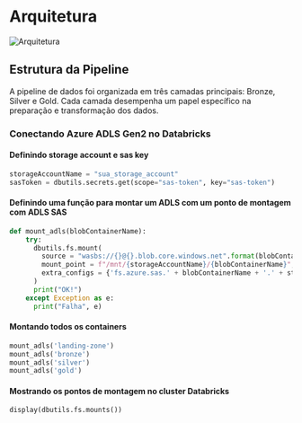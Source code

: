 # Arquitetura

![Arquitetura](https://github.com/jlsilva01/projeto-ed-satc/assets/484662/541de6ab-03fa-49b3-a29f-dec8857360c1)

## Estrutura da Pipeline

A pipeline de dados foi organizada em três camadas principais: Bronze, Silver e Gold. Cada camada desempenha um papel específico na preparação e transformação dos dados.

### Conectando Azure ADLS Gen2 no Databricks

#### Definindo storage account e sas key

```python
storageAccountName = "sua_storage_account"
sasToken = dbutils.secrets.get(scope="sas-token", key="sas-token")
```

#### Definindo uma função para montar um ADLS com um ponto de montagem com ADLS SAS

```python
def mount_adls(blobContainerName):
    try:
      dbutils.fs.mount(
        source = "wasbs://{}@{}.blob.core.windows.net".format(blobContainerName, storageAccountName),
        mount_point = f"/mnt/{storageAccountName}/{blobContainerName}",
        extra_configs = {'fs.azure.sas.' + blobContainerName + '.' + storageAccountName + '.blob.core.windows.net': sasToken}
      )
      print("OK!")
    except Exception as e:
      print("Falha", e)
```

#### Montando todos os containers

```python 
mount_adls('landing-zone')
mount_adls('bronze')
mount_adls('silver')
mount_adls('gold')
```

#### Mostrando os pontos de montagem no cluster Databricks

```python
display(dbutils.fs.mounts())
```